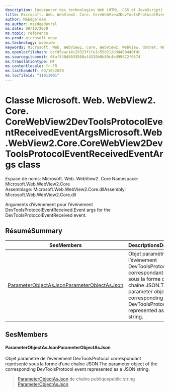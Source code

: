 ```yaml
---
description: Incorporer des technologies Web (HTML, CSS et JavaScript) dans vos applications natives avec le contrôle Microsoft Edge WebView2
title: Microsoft. Web. WebView2. Core. CoreWebView2DevToolsProtocolEventReceivedEventArgs
author: MSEdgeTeam
ms.author: msedgedevrel
ms.date: 09/10/2020
ms.topic: reference
ms.prod: microsoft-edge
ms.technology: webview
keywords: Microsoft. Web. WebView2, Core, WebView2, WebView, dotnet, WPF, WinForms, application, Edge, CoreWebView2, CoreWebView2Controller, contrôle de navigateur, Edge html, Microsoft. Web. WebView2. Core. CoreWebView2DevToolsProtocolEventReceivedEventArgs
ms.openlocfilehash: dcfd5eac14c29323f1fe1c55d212dd4498440fdc
ms.sourcegitcommit: 0faf538d5033508af4320b9b89c4ed99872f0574
ms.translationtype: MT
ms.contentlocale: fr-FR
ms.lasthandoff: 09/10/2020
ms.locfileid: "11011901"
---
```

# <span data-ttu-id="cef48-104">Classe Microsoft. Web. WebView2. Core. CoreWebView2DevToolsProtocolEventReceivedEventArgs</span><span class="sxs-lookup"><span data-stu-id="cef48-104">Microsoft.Web.WebView2.Core.CoreWebView2DevToolsProtocolEventReceivedEventArgs class</span></span> 

<span data-ttu-id="cef48-105">Espace de noms: Microsoft. Web. WebView2. Core </span><span class="sxs-lookup"><span data-stu-id="cef48-105">Namespace: Microsoft.Web.WebView2.Core</span></span>\
<span data-ttu-id="cef48-106">Assemblage: Microsoft.Web.WebView2.Core.dll</span><span class="sxs-lookup"><span data-stu-id="cef48-106">Assembly: Microsoft.Web.WebView2.Core.dll</span></span>

<span data-ttu-id="cef48-107">Arguments d’événement pour l’événement DevToolsProtocolEventReceived.</span><span class="sxs-lookup"><span data-stu-id="cef48-107">Event args for the DevToolsProtocolEventReceived event.</span></span>

## <span data-ttu-id="cef48-108">Résumé</span><span class="sxs-lookup"><span data-stu-id="cef48-108">Summary</span></span>

 <span data-ttu-id="cef48-109">Ses</span><span class="sxs-lookup"><span data-stu-id="cef48-109">Members</span></span>                        | <span data-ttu-id="cef48-110">Descriptions</span><span class="sxs-lookup"><span data-stu-id="cef48-110">Descriptions</span></span>
--------------------------------|---------------------------------------------
[<span data-ttu-id="cef48-111">ParameterObjectAsJson</span><span class="sxs-lookup"><span data-stu-id="cef48-111">ParameterObjectAsJson</span></span>](#parameterobjectasjson) | <span data-ttu-id="cef48-112">Objet paramètre de l’événement DevToolsProtocol correspondant représenté sous la forme d’une chaîne JSON.</span><span class="sxs-lookup"><span data-stu-id="cef48-112">The parameter object of the corresponding DevToolsProtocol event represented as a JSON string.</span></span>

## <span data-ttu-id="cef48-113">Ses</span><span class="sxs-lookup"><span data-stu-id="cef48-113">Members</span></span>

#### <span data-ttu-id="cef48-114">ParameterObjectAsJson</span><span class="sxs-lookup"><span data-stu-id="cef48-114">ParameterObjectAsJson</span></span> 

<span data-ttu-id="cef48-115">Objet paramètre de l’événement DevToolsProtocol correspondant représenté sous la forme d’une chaîne JSON.</span><span class="sxs-lookup"><span data-stu-id="cef48-115">The parameter object of the corresponding DevToolsProtocol event represented as a JSON string.</span></span>

> <span data-ttu-id="cef48-116">[ParameterObjectAsJson](#parameterobjectasjson) de chaîne publique</span><span class="sxs-lookup"><span data-stu-id="cef48-116">public string [ParameterObjectAsJson](#parameterobjectasjson)</span></span>

